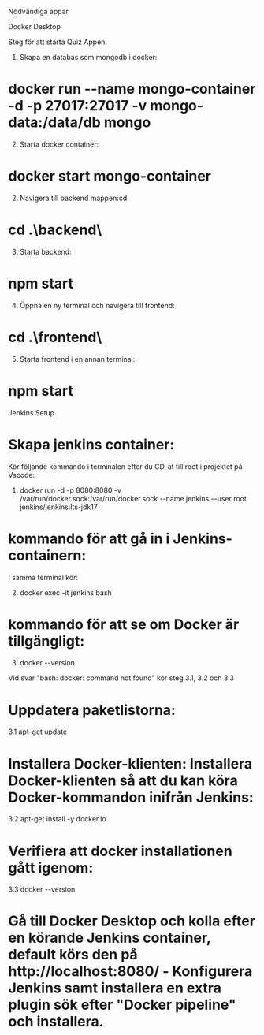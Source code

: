 Nödvändiga appar

Docker Desktop


Steg för att starta Quiz Appen.

1. Skapa en databas som mongodb i docker:

# docker run --name mongo-container -d -p 27017:27017 -v mongo-data:/data/db mongo

2. Starta docker container:

# docker start mongo-container

2. Navigera till backend mappen:cd

# cd .\backend\

3. Starta backend:

# npm start

4. Öppna en ny terminal och navigera till frontend:

# cd .\frontend\

5. Starta frontend i en annan terminal:

# npm start


Jenkins Setup

# Skapa jenkins container:

Kör följande kommando i terminalen efter du CD-at till root i projektet på Vscode:

1. docker run -d -p 8080:8080 -v /var/run/docker.sock:/var/run/docker.sock --name jenkins --user root jenkins/jenkins:lts-jdk17


# kommando för att gå in i Jenkins-containern:

I samma terminal kör:

2. docker exec -it jenkins bash


# kommando för att se om Docker är tillgängligt:

3. docker --version

Vid svar "bash: docker: command not found" kör steg 3.1, 3.2 och 3.3


# Uppdatera paketlistorna:

3.1 apt-get update


# Installera Docker-klienten: Installera Docker-klienten så att du kan köra Docker-kommandon inifrån Jenkins:

3.2 apt-get install -y docker.io

# Verifiera att docker installationen gått igenom:


3.3 docker --version

# Gå till Docker Desktop och kolla efter en körande Jenkins container, default körs den på http://localhost:8080/ - Konfigurera Jenkins samt installera en extra plugin sök efter "Docker pipeline" och installera.